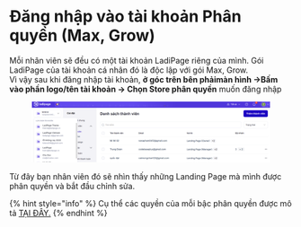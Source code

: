 # Đăng nhập vào tài khoản Phân quyền (Max, Grow)

Mỗi nhân viên sẽ đều có một tài khoản LadiPage riêng của mình. Gói LadiPage của tài khoản cá nhân đó là độc lập với gói Max, Grow.\
Vì vậy sau khi đăng nhập tài khoản, **ở góc trên bên phảimàn hình ->Bấm vào phần logo/tên tài khoản -> Chọn Store phân quyền** muốn đăng nhập&#x20;

<figure><img src="../../.gitbook/assets/image (10) (1) (1) (1) (1) (1).png" alt=""><figcaption></figcaption></figure>

Từ đây bạn nhân viên đó sẽ nhìn thấy những Landing Page mà mình được phân quyền và bắt đầu chỉnh sửa.

{% hint style="info" %}
Cụ thể các quyền của mỗi bậc phân quyền được mô tả [TẠI ĐÂY.](http://ldp.to/phanquyen)
{% endhint %}
